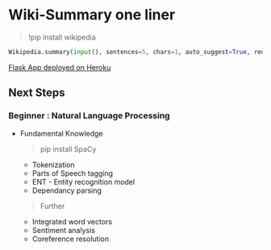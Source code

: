 # Wiki-Summary one liner

> !pip install wikipedia

```python
Wikipedia.summary(input(), sentences=5, chars=1, auto_suggest=True, redirect=True)
```

[Flask App deployed on Heroku](https://wikipediaa.herokuapp.com/)

## Next Steps
### Beginner : Natural Language Processing 

- Fundamental Knowledge

  > pip install SpaCy
   - Tokenization
   - Parts of Speech tagging
   - ENT - Entity recognition model
   - Dependancy parsing
 
  > Further 
   - Integrated word vectors
   - Sentiment analysis
   - Coreference resolution
